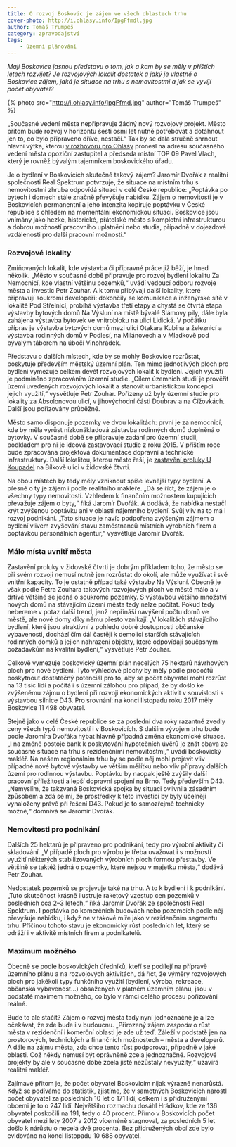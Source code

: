 ```yaml
---
title: O rozvoj Boskovic je zájem ve všech oblastech trhu
cover-photo: http://i.ohlasy.info/IpgFfmdl.jpg
author: Tomáš Trumpeš
category: zpravodajství
tags:
    - územní plánování
---
```


*Mají Boskovice jasnou představu o tom, jak a kam by se měly v příštích letech rozvíjet? Je rozvojových lokalit dostatek a jaký je vlastně o Boskovice zájem, jaká je situace na trhu s nemovitostmi a jak se vyvíjí počet obyvatel?*

{% photo src="http://i.ohlasy.info/IpgFfmd.jpg" author="Tomáš Trumpeš" %}

„Současné vedení města nepřipravuje žádný nový rozvojový projekt. Město přitom bude rozvoj v horizontu šesti osmi let nutně potřebovat a dotáhnout jen to, co bylo připraveno dříve, nestačí.“ Tak by se dala stručně shrnout hlavní výtka, kterou [v rozhovoru pro Ohlasy](http://www.ohlasy.info/clanky/2017/04/rozhovor-vlach.html) pronesl na adresu současného vedení města opoziční zastupitel a předseda místní TOP 09 Pavel Vlach, který je rovněž bývalým tajemníkem boskovického úřadu.

Je o bydlení v Boskovicích skutečně takový zájem? Jaromír Dvořák z realitní společnosti Real Spektrum potvrzuje, že situace na místním trhu s nemovitostmi zhruba odpovídá situaci v celé České republice: „Poptávka po bytech i domech stále značně převyšuje nabídku. Zájem o nemovitosti je v Boskovicích permanentní a jeho intenzita kopíruje poptávku v České republice s ohledem na momentální ekonomickou situaci. Boskovice jsou vnímány jako hezké, historické, přátelské město s kompletní infrastrukturou a dobrou možností pracovního uplatnění nebo studia, případně v dojezdové vzdálenosti pro další pracovní možnosti.“

### Rozvojové lokality

Zmiňovaných lokalit, kde výstavba či přípravné práce již běží, je hned několik. „Město v současné době připravuje pro rozvoj bydlení lokalitu Za Nemocnicí, kde vlastní většinu pozemků,“ uvádí vedoucí odboru rozvoje města a investic Petr Zouhar. A k tomu přibývají další lokality, které připravují soukromí developeři: dokončily se komunikace a inženýrské sítě v lokalitě Pod Střelnicí, probíhá výstavba třetí etapy a chystá se čtvrtá etapa výstavby bytových domů Na Výsluní na místě bývalé Slámovy pily, dále byla zahájena výstavba bytovek ve vnitrobloku na ulici Lidická. V počátku příprav je výstavba bytových domů mezi ulicí Otakara Kubína a železnicí a výstavba rodinných domů v Podlesí, na Milánovech a v Mladkově pod bývalým táborem na úbočí Vinohrádek.

Představu o dalších místech, kde by se mohly Boskovice rozrůstat, poskytuje především městský územní plán. Ten mimo jednotlivých ploch pro bydlení vymezuje celkem devět rozvojových lokalit k bydlení. Jejich využití je podmíněno zpracováním územní studie. „Cílem územních studií je prověřit území uvedených rozvojových lokalit a stanovit urbanistickou koncepci jejich využití,“ vysvětluje Petr Zouhar. Pořízeny už byly územní studie pro lokality za Absolonovou ulicí, v jihovýchodní části Doubrav a na Čížovkách. Další jsou pořizovány průběžně.

Město samo disponuje pozemky ve dvou lokalitách: první je za nemocnicí, kde by měla vyrůst nízkonákladová zástavba rodinných domů doplněná o bytovky. V současné době se připravuje zadání pro územní studii, podkladem pro ni je ideová zastavovací studie z roku 2015. V příštím roce bude zpracována projektová dokumentace dopravní a technické infrastruktury. Další lokalitou, kterou město řeší, je [zastavění proluky U Koupadel](http://www.ohlasy.info/clanky/2017/10/proluka-koupadla.html) na Bílkově ulici v židovské čtvrti.

Na obou místech by tedy měly vzniknout spíše levnější typy bydlení. A přesně o ty je zájem i podle realitního makléře. „Dá se říct, že zájem je o všechny typy nemovitostí. Vzhledem k finančním možnostem kupujících převažuje zájem o byty,“ říká Jaromír Dvořák. A dodává, že nabídka nestačí krýt zvýšenou poptávku ani v oblasti nájemního bydlení. Svůj vliv na to má i rozvoj podnikání. „Tato situace je navíc podpořena zvýšeným zájmem o bydlení vlivem zvyšování stavu zaměstnanců místních výrobních firem a poptávkou personálních agentur,“ vysvětluje Jaromír Dvořák.

### Málo místa uvnitř města

Zastavění proluky v židovské čtvrti je dobrým příkladem toho, že město se při svém rozvoji nemusí nutně jen rozrůstat do okolí, ale může využívat i své vnitřní kapacity. To je ostatně případ také výstavby Na Výsluní. Obecně je však podle Petra Zouhara takových rozvojových ploch ve městě málo a v drtivé většině se jedná o soukromé pozemky. S výstavbou většího množství nových domů na stávajícím území města tedy nelze počítat. Pokud tedy nebereme v potaz další trend, jenž nepřináší navýšení počtu domů ve městě, ale nové domy díky němu přesto vznikají: „V lokalitách stávajícího bydlení, které jsou atraktivní z pohledu dobré dostupnosti občanské vybavenosti, dochází čím dál častěji k demolici starších stávajících rodinných domků a jejich nahrazení objekty, které odpovídají současným požadavkům na kvalitní bydlení,“ vysvětluje Petr Zouhar.

Celkově vymezuje boskovický územní plán necelých 75 hektarů návrhových ploch pro nové bydlení. Tyto výhledové plochy by měly podle propočtů poskytnout dostatečný potenciál pro to, aby se počet obyvatel mohl rozrůst na 13 tisíc lidí a počítá i s územní zálohou pro případ, že by došlo ke zvýšenému zájmu o bydlení při rozvoji ekonomických aktivit v souvislosti s výstavbou silnice D43. Pro srovnání: na konci listopadu roku 2017 měly Boskovice 11 498 obyvatel.

Stejně jako v celé České republice se za poslední dva roky razantně zvedly ceny všech typů nemovitostí i v Boskovicích. S dalším vývojem trhu bude podle Jaromíra Dvořáka hýbat hlavně případná změna ekonomické situace. „I na změně postoje bank k poskytování hypotečních úvěrů je znát obava ze současné situace na trhu s rezidenčními nemovitostmi,“ uvádí boskovický makléř. Na našem regionálním trhu by se podle něj mohl projevit vliv případné nové bytové výstavby ve větším měřítku nebo vliv přípravy dalších území pro rodinnou výstavbu. Poptávku by naopak ještě zvýšily další pracovní příležitosti a lepší dopravní spojení na Brno. Tedy především D43. „Nemyslím, že takzvaná Boskovická spojka by situaci ovlivnila zásadním způsobem a zdá se mi, že prostředky k této investici by byly účelněji vynaloženy právě při řešení D43. Pokud je to samozřejmě technicky možné,“ domnívá se Jaromír Dvořák.

### Nemovitosti pro podnikání

Dalších 25 hektarů je připraveno pro podnikání, tedy pro výrobní aktivity či skladování. „V případě ploch pro výrobu je třeba uvažovat i s možností využití některých stabilizovaných výrobních ploch formou přestavby. Ve většině se taktéž jedná o pozemky, které nejsou v majetku města,“ dodává Petr Zouhar.

Nedostatek pozemků se projevuje také na trhu. A to k bydlení i k podnikání. „Tuto skutečnost krásně ilustruje raketový vzestup cen pozemků v posledních cca 2–3 letech,“ říká Jaromír Dvořák ze společnosti Real Spektrum. I poptávka po komerčních budovách nebo pozemcích podle něj převyšuje nabídku, i když ne v takové míře jako v rezidenčním segmentu trhu. Příčinou tohoto stavu je ekonomický růst posledních let, který se odráží i v aktivitě místních firem a podnikatelů.

### Maximum možného

Obecně se podle boskovických úředníků, kteří se podílejí na přípravě územního plánu a na rozvojových aktivitách, dá říct, že výměry rozvojových ploch pro jakékoli typy funkčního využití (bydlení, výroba, rekreace, občanská vybavenost…) obsažených v platném územním plánu, jsou v podstatě maximem možného, co bylo v rámci celého procesu pořizování reálné.

Bude to ale stačit? Zájem o rozvoj města tady nyní jednoznačně je a lze očekávat, že zde bude i v budoucnu. „Přirozený zájem *zespodu* o růst města v rezidenční i komerční oblasti je zde už teď. Záleží v podstatě jen na prostorových, technických a finančních možnostech – města a developerů. A dále na zájmu města, zda chce tento růst podporovat, případně v jaké oblasti. Což někdy nemusí být oprávněně zcela jednoznačné. Rozvojové projekty by ale v současné době zcela jistě nezůstaly nevyužity,“ uzavírá realitní makléř.

Zajímavé přitom je, že počet obyvatel Boskovicím nijak výrazně nenarůstá. Když se podíváme do statistik, zjistíme, že v samotných Boskovicích narostl počet obyvatel za posledních 10 let o 171 lidí, celkem i s přidruženými obcemi je to o 247 lidí. Největšího rozmachu dosáhl Hrádkov, kde ze 136 obyvatel poskočili na 191, tedy o 40 procent. Přímo v Boskovicích počet obyvatel mezi lety 2007 a 2012 víceméně stagnoval, za posledních 5 let došlo k nárůstu o necelá dvě procenta. Bez přidružených obcí zde bylo evidováno na konci listopadu 10 688 obyvatel.